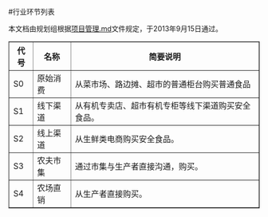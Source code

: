 #行业环节列表

本文档由规划组根据[项目管理.md](项目管理.md "项目管理")文件规定，于2013年9月15日通过。


<table border>
<tr><th>代号</th><th>名称</th><th>简要说明</th></tr>
<tr><td>S0</td><td>原始消费</td><td>从菜市场、路边摊、超市的普通柜台购买普通食品</td></tr>
<tr><td>S1</td><td>线下渠道</td><td>从有机专卖店、超市有机专柜等线下渠道购买安全食品。</td></tr>
<tr><td>S2</td><td>线上渠道</td><td>从生鲜类电商购买安全食品。</td></tr>
<tr><td>S3</td><td>农夫市集</td><td>通过市集与生产者直接沟通，购买。</td></tr>
<tr><td>S4</td><td>农场直销</td><td>从生产者直接购买。</td></tr>
</table>

